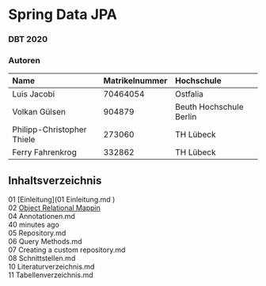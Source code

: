 # Spring Data JPA

### DBT 2020

### Autoren

| Name               | Matrikelnummer | Hochschule |
| :----------------- | :------------- | :--------- |
| Luis Jacobi        | 70464054               |    Ostfalia        |
| Volkan Gülsen      |904879          |Beuth Hochschule Berlin|
| Philipp-Christopher Thiele                   |273060                |TH Lübeck            |
| Ferry Fahrenkrog   | 332862         |TH Lübeck            |



## Inhaltsverzeichnis
01 [Einleitung](01 Einleitung.md )  
02 [Object Relational Mappin](02_Object_Relational_Mapping.md)  
04 Annotationen.md  
40 minutes ago  
05 Repository.md  
06 Query Methods.md  
07 Creating a custom repository.md  
08 Schnittstellen.md  
10 Literaturverzeichnis.md  
11 Tabellenverzeichnis.md  
